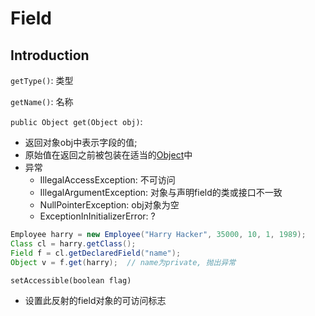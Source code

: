 # Field

## Introduction

`getType()`: 类型

`getName()`: 名称

`public Object get(Object obj)`: 

- 返回对象obj中表示字段的值; 
- 原始值在返回之前被包装在适当的[Object]()中
- 异常
  - IllegalAccessException: 不可访问
  - IllegalArgumentException: 对象与声明field的类或接口不一致
  - NullPointerException: obj对象为空
  - ExceptionInInitializerError: ?

```java
Employee harry = new Employee("Harry Hacker", 35000, 10, 1, 1989);
Class cl = harry.getClass();
Field f = cl.getDeclaredField("name");
Object v = f.get(harry);  // name为private, 抛出异常
```

`setAccessible(boolean flag)`

- 设置此反射的field对象的可访问标志
